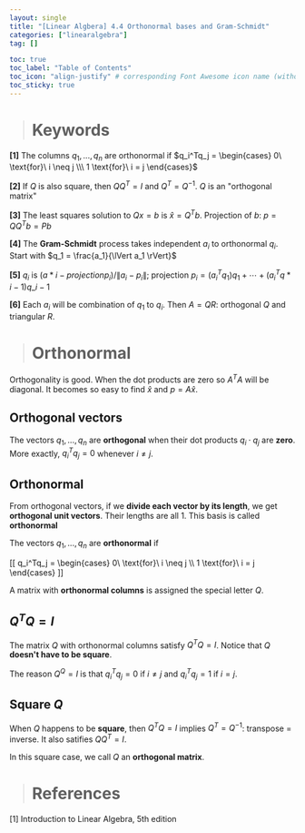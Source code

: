 ```yaml
---
layout: single
title: "[Linear Algbera] 4.4 Orthonormal bases and Gram-Schmidt"
categories: ["linearalgebra"]
tag: []

toc: true
toc_label: "Table of Contents"
toc_icon: "align-justify" # corresponding Font Awesome icon name (without fa prefix)
toc_sticky: true
---
```


> # Keywords

**[1]** The columns $q_1,...,q_n$ are orthonormal if $q_i^Tq_j = \begin{cases} 0\ \text{for}\ i \neq j \\\ 1 \text{for}\ i = j \end{cases}$

**[2]** If $Q$ is also square, then $QQ^T=I$ and $Q^T=Q^{-1}$. $Q$ is an "orthogonal matrix"

**[3]** The least squares solution to $Qx=b$ is $\hat{x}=Q^Tb$. Projection of $b$: $p=QQ^Tb = Pb$

**[4]** The **Gram-Schmidt** process takes independent $a_i$ to orthonormal $q_i$. Start with $q_1 = \frac{a_1}{\lVert a_1 \rVert}$

**[5]** $q_i$ is $(a*i - projection p_i) / \lVert a_i - p_i \rVert$; projection $p_i = (a_i^Tq_1)q_1 + \cdots + (a_i^Tq*{i-1})q\_{i-1}$

**[6]** Each $a_i$ will be combination of $q_1$ to $q_i$. Then $A=QR$: orthogonal $Q$ and triangular $R$.

> # Orthonormal

Orthogonality is good. When the dot products are zero so $A^TA$ will be diagonal. It becomes so easy to find $\hat{x}$ and $p=A\hat{x}$.

## Orthogonal vectors

The vectors $q_1,...,q_n$ are **orthogonal** when their dot products $q_i \cdot q_j$ are **zero**. More exactly, $q_i^Tq_j=0$ whenever $i \neq j$.

## Orthonormal

From orthogonal vectors, if we **divide each vector by its length**, we get **orthogonal unit vectors**. Their lengths are all $1$. This basis is called **orthonormal**

The vectors $q_1,...,q_n$ are **orthonormal** if

\[[ q_i^Tq_j = \begin{cases} 0\ \text{for}\ i \neq j \\\ 1 \text{for}\ i = j \end{cases} \]]

A matrix with **orthonormal columns** is assigned the special letter $Q$.

## $Q^TQ = I$

The matrix $Q$ with orthonormal columns satisfy $Q^TQ=I$. Notice that $Q$ **doesn't have to be square**.

The reason $Q^Q=I$ is that $q_i^Tq_j = 0$ if $i \neq j$ and $q_i^Tq_j=1$ if $i = j$.

## Square $Q$

When $Q$ happens to be **square**, then $Q^TQ=I$ implies $Q^T=Q^{-1}$: transpose = inverse. It also satifies $QQ^T=I$.

In this square case, we call $Q$ an **orthogonal matrix**.

> # References

[1] Introduction to Linear Algebra, 5th edition
